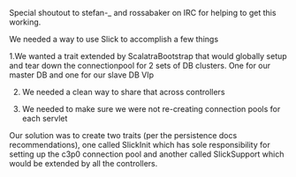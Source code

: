 Special shoutout to stefan-_ and rossabaker on IRC for helping to get this working.

We needed a way to use Slick to accomplish a few things

1.We wanted a trait extended by ScalatraBootstrap that would globally setup and tear down the connectionpool for 2 sets of DB clusters.  One for our master DB and one for our slave DB VIp

2. We needed a clean way to share that across controllers

3. We needed to make sure we were not re-creating connection pools for each servlet 


Our solution was to create two traits (per the persistence docs recommendations), one called SlickInit which has sole responsibility for setting up the c3p0 connection pool and another called SlickSupport which would be extended by all the controllers.



